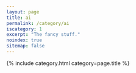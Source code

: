```yaml
---
layout: page
title: ai
permalink: /category/ai
iscategory: 1
excerpt: "The fancy stuff."
noindex: true
sitemap: false
---
```


{% include category.html category=page.title %}

